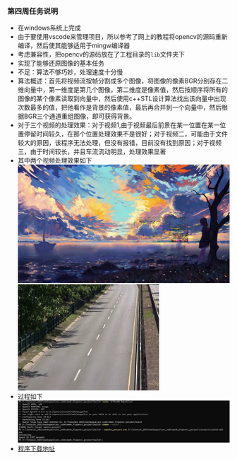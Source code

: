 ### 第四周任务说明
+ 在windows系统上完成
+ 由于要使用vscode来管理项目，所以参考了网上的教程将opencv的源码重新编译，然后使其能够适用于mingw编译器
+ 考虑兼容性，把opencv的源码放在了工程目录的```lib```文件夹下
+ 实现了能够还原图像的基本任务
+ 不足：算法不够巧妙，处理速度十分慢
+ 算法概述：首先将视频流按帧分割成多个图像，将图像的像素BGR分别存在二维向量中，第一维度是第几个图像，第二维度是像素值，然后按顺序将所有的图像的某个像素读取到向量中，然后使用c++STL设计算法找出该向量中出现次数最多的值，把他看作是背景的像素值，最后再合并到一个向量中，然后根据BGR三个通道重组图像，即可获得背景。
+ 对于三个视频的处理效果：对于视频1,由于视频最后前景在某一位置在某一位置停留时间较久，在那个位置处理效果不是很好；对于视频二，可能由于文件较大的原因，该程序无法处理，但没有报错，目前没有找到原因；对于视频三，由于时间较长，并且车流流动明显，处理效果显著
+ 其中两个视频处理效果如下
![Alt text](../../image/week_4/image_1.jpg)
![Alt text](../../image/week_4/image_2.jpg)
+ 过程如下
![Alt text](../../image/week_4/image_3.png)
+ [程序下载地址](https://wwvg.lanzouj.com/i9Mkr1c2gr9i)
